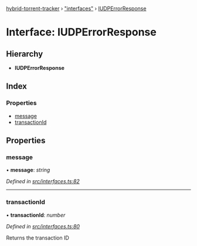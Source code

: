 [hybrid-torrent-tracker](../README.md) › ["interfaces"](../modules/_interfaces_.md) › [IUDPErrorResponse](_interfaces_.iudperrorresponse.md)

# Interface: IUDPErrorResponse

## Hierarchy

* **IUDPErrorResponse**

## Index

### Properties

* [message](_interfaces_.iudperrorresponse.md#message)
* [transactionId](_interfaces_.iudperrorresponse.md#transactionid)

## Properties

###  message

• **message**: *string*

*Defined in [src/interfaces.ts:82](https://github.com/negezor/hybrid-torrent-tracker/blob/c8824be/src/interfaces.ts#L82)*

___

###  transactionId

• **transactionId**: *number*

*Defined in [src/interfaces.ts:80](https://github.com/negezor/hybrid-torrent-tracker/blob/c8824be/src/interfaces.ts#L80)*

Returns the transaction ID
